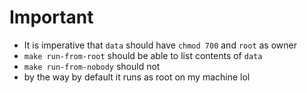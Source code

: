 # Important

- It is imperative that `data` should have `chmod 700` and `root` as owner
- `make run-from-root` should be able to list contents of `data`
- `make run-from-nobody` should not
- by the way by default it runs as root on my machine lol
